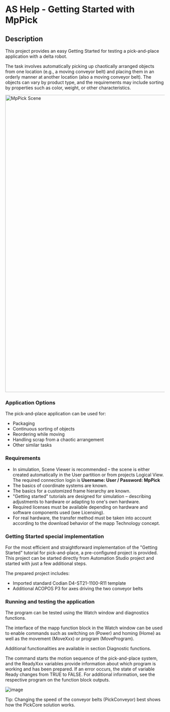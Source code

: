 # AS Help - Getting Started with MpPick

## Description

This project provides an easy Getting Started for testing a pick-and-place application with a delta robot.

The task involves automatically picking up chaotically arranged objects from one location (e.g., a moving conveyor belt) and placing them in an orderly manner at another location (also a moving conveyor belt). The objects can vary by product type, and the requirements may include sorting by properties such as color, weight, or other characteristics.

<img width="1304" height="938" alt="MpPick Scene" src="https://github.com/user-attachments/assets/e3c68013-4ba7-416c-ad8e-373bbf6bd18e" />

### Application Options

The pick-and-place application can be used for:

- Packaging
- Continuous sorting of objects
- Reordering while moving
- Handling scrap from a chaotic arrangement
- Other similar tasks

### Requirements

- In simulation, Scene Viewer is recommended – the scene is either created automatically in the User partition or from projects Logical View. The required connection login is **Username: User / Password: MpPick**
- The basics of coordinate systems are known.
- The basics for a customized frame hierarchy are known.
- "Getting started" tutorials are designed for simulation – describing adjustments to hardware or adapting to one's own hardware.
- Required licenses must be available depending on hardware and software components used (see Licensing).
- For real hardware, the transfer method must be taken into account according to the download behavior of the mapp Technology concept.

### Getting Started special implementation

For the most efficient and straightforward implementation of the "Getting Started" tutorial for pick-and-place, a pre-configured project is provided. This project can be started directly from Automation Studio project and started with just a few additional steps.

The prepared project includes:

- Imported standard Codian D4-ST21-1100-R11 template
- Additional ACOPOS P3 for axes driving the two conveyor belts

### Running and testing the application

The program can be tested using the Watch window and diagnostics functions.

The interface of the mapp function block in the Watch window can be used to enable commands such as switching on (Power) and homing (Home) as well as the movement (MoveXxx) or program (MoveProgram).

Additional functionalities are available in section Diagnostic functions.

The command starts the motion sequence of the pick-and-place system, and the ReadyXxx variables provide information about which program is working and has been prepared.
If an error occurs, the state of variable Ready changes from TRUE to FALSE.
For additional information, see the respective program on the function block outputs.

![image](https://github.com/user-attachments/assets/18624cdf-c7f3-4b00-b2c4-23d2cc294c08)

Tip: Changing the speed of the conveyor belts (PickConveyor) best shows how the PickCore solution works.
